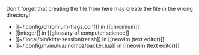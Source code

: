 Don't forget that creating the file from here may create the file in the wrong directory!
- [[~/.config/chromium-flags.conf]] in [[chromium]]
- [[integer]] in [[glossary of computer science]]
- [[~/.local/bin/kitty-sessionizer.sh]] in [[neovim (text editor)]]
- [[~/.config/nvim/lua/inomoz/packer.lua]] in [[neovim (text editor)]]